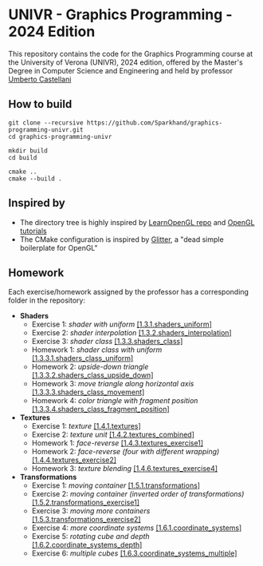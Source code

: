 # UNIVR - Graphics Programming - 2024 Edition

This repository contains the code for the Graphics Programming course at the University of Verona (UNIVR), 2024 edition, offered by the Master's Degree in Computer Science and Engineering and held by professor [Umberto Castellani](https://github.com/cstmrt42)

## How to build

```
git clone --recursive https://github.com/Sparkhand/graphics-programming-univr.git
cd graphics-programming-univr

mkdir build
cd build

cmake ..
cmake --build .
```

## Inspired by
- The directory tree is highly inspired by [LearnOpenGL repo](https://github.com/JoeyDeVries/LearnOpenGL) and [OpenGL tutorials](https://learnopengl.com/)
- The CMake configuration is inspired by [Glitter](https://github.com/Polytonic/Glitter), a "dead simple boilerplate for OpenGL"

## Homework

Each exercise/homework assigned by the professor has a corresponding folder in the repository:

- **Shaders**
  - Exercise 1: *shader with uniform* [\[1.3.1.shaders_uniform\]](src/1.3.1.shaders_uniform)
  - Exercise 2: *shader interpolation* [\[1.3.2.shaders_interpolation\]](src/1.3.2.shaders_interpolation)
  - Exercise 3: *shader class* [\[1.3.3.shaders_class\]](src/1.3.3.shaders_class)
  - Homework 1: *shader class with uniform* [\[1.3.3.1.shaders_class_uniform\]](src/1.3.3.1.shaders_class_uniform/)
  - Homework 2: *upside-down triangle* [\[1.3.3.2.shaders_class_upside_down\]](src/1.3.3.2.shaders_class_upside_down/)
  - Homework 3: *move triangle along horizontal axis* [\[1.3.3.3.shaders_class_movement\]](src/1.3.3.3.shaders_class_movement/)
  - Homework 4: *color triangle with fragment position* [\[1.3.3.4.shaders_class_fragment_position\]](src/1.3.3.4.shaders_class_fragment_position/)
- **Textures**
  - Exercise 1: *texture* [\[1.4.1.textures\]](src/1.4.1.textures)
  - Exercise 2: *texture unit* [\[1.4.2.textures_combined\]](src/1.4.2.textures_combined)
  - Homework 1: *face-reverse* [\[1.4.3.textures_exercise1\]](src/1.4.3.textures_exercise1)
  - Homework 2: *face-reverse (four with different wrapping)* [\[1.4.4.textures_exercise2\]](src/1.4.4.textures_exercise2)
  - Homework 3: *texture blending* [\[1.4.6.textures_exercise4\]](src/1.4.6.textures_exercise4)
- **Transformations**
  - Exercise 1: *moving container* [\[1.5.1.transformations\]](src/1.5.1.transformations)
  - Exercise 2: *moving container (inverted order of transformations)* [\[1.5.2.transformations_exercise1\]](src/1.5.2.transformations_exercise1)
  - Exercise 3: *moving more containers* [\[1.5.3.transformations_exercise2\]](src/1.5.3.transformations_exercise2)
  - Exercise 4: *more coordinate systems* [\[1.6.1.coordinate_systems\]](src/1.6.1.coordinate_systems)
  - Exercise 5: *rotating cube and depth* [\[1.6.2.coordinate_systems_depth\]](src/1.6.2.coordinate_systems_depth)
  - Exercise 6: *multiple cubes* [\[1.6.3.coordinate_systems_multiple\]](src/1.6.3.coordinate_systems_multiple)
